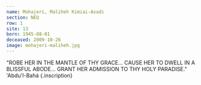 ```yaml
---
name: Mohajeri, Maliheh Kimiai-Asadi
section: NEQ
row: 1
site: 13
born: 1945-08-01
deceased: 2009-10-26
image: mohajeri-maliheh.jpg
---
```


"ROBE HER IN THE MANTLE OF THY GRACE...
CAUSE HER TO DWELL IN A BLISSFUL ABODE...
GRANT HER ADMISSION TO THY HOLY PARADISE."
'Abdu'l-Bahá
{.inscription}

